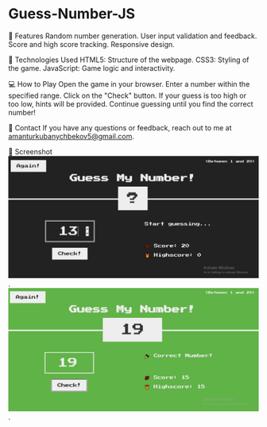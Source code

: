 # Guess-Number-JS

🚀 Features
Random number generation.
User input validation and feedback.
Score and high score tracking.
Responsive design.

🔧 Technologies Used
HTML5: Structure of the webpage.
CSS3: Styling of the game.
JavaScript: Game logic and interactivity.

💻 How to Play
Open the game in your browser.
Enter a number within the specified range.
Click on the "Check" button.
If your guess is too high or too low, hints will be provided.
Continue guessing until you find the correct number!

📧 Contact
If you have any questions or feedback, reach out to me at amanturkubanychbekov5@gmail.com.


📸 Screenshot
![view](./img/Screenshot.png) .
![view](./img/winCase.png) .

